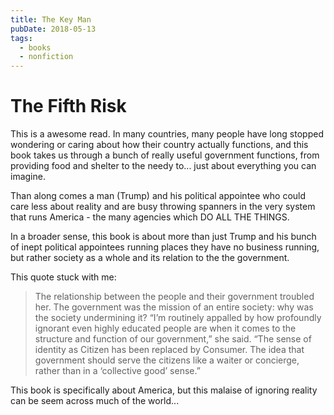 ```yaml
---
title: The Key Man
pubDate: 2018-05-13
tags:
  - books
  - nonfiction
---
```


# The Fifth Risk

This is a awesome read. In many countries, many people have long stopped wondering or caring about how their country actually functions, and this book takes us through a bunch of really useful government functions, from providing food and shelter to the needy to... just about everything you can imagine.

Than along comes a man (Trump) and his political appointee who could care less about reality and are busy throwing spanners in the very system that runs America - the many agencies which DO ALL THE THINGS.

In a broader sense, this book is about more than just Trump and his bunch of inept political appointees running places they have no business running, but rather society as a whole and its relation to the the government.

This quote stuck with me:

> The relationship between the people and their government troubled her. The government was the mission of an entire society: why was the society undermining it? “I’m routinely appalled by how profoundly ignorant even highly educated people are when it comes to the structure and function of our government,” she said. “The sense of identity as Citizen has been replaced by Consumer. The idea that government should serve the citizens like a waiter or concierge, rather than in a ‘collective good’ sense.”

This book is specifically about America, but this malaise of ignoring reality can be seem across much of the world...
